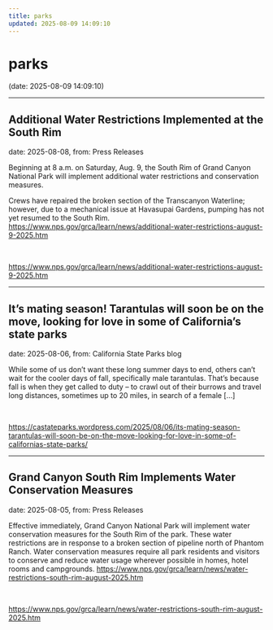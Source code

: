 ```yaml
---
title: parks
updated: 2025-08-09 14:09:10
---
```


# parks

(date: 2025-08-09 14:09:10)

---

## Additional Water Restrictions Implemented at the South Rim

date: 2025-08-08, from: Press Releases

Beginning at 8 a.m. on Saturday, Aug. 9, the South Rim of Grand Canyon National Park will implement additional water restrictions and conservation measures.

Crews have repaired the broken section of the Transcanyon Waterline; however, due to a mechanical issue at Havasupai Gardens, pumping has not yet resumed to the South Rim. https://www.nps.gov/grca/learn/news/additional-water-restrictions-august-9-2025.htm 

<br> 

<https://www.nps.gov/grca/learn/news/additional-water-restrictions-august-9-2025.htm>

---

## It’s mating season! Tarantulas will soon be on the move, looking for love in some of California’s state parks

date: 2025-08-06, from: California State Parks blog

While some of us don’t want these long summer days to end, others can’t wait for the cooler days of fall, specifically male tarantulas. That’s because fall is when they get called to duty – to crawl out of their burrows and travel long distances, sometimes up to 20 miles, in search of a female [&#8230;] 

<br> 

<https://castateparks.wordpress.com/2025/08/06/its-mating-season-tarantulas-will-soon-be-on-the-move-looking-for-love-in-some-of-californias-state-parks/>

---

## Grand Canyon South Rim Implements Water Conservation Measures

date: 2025-08-05, from: Press Releases

Effective immediately, Grand Canyon National Park will implement water conservation measures for the South Rim of the park. These water restrictions are in response to a broken section of pipeline north of Phantom Ranch. Water conservation measures require all park residents and visitors to conserve and reduce water usage wherever possible in homes, hotel rooms and campgrounds. https://www.nps.gov/grca/learn/news/water-restrictions-south-rim-august-2025.htm 

<br> 

<https://www.nps.gov/grca/learn/news/water-restrictions-south-rim-august-2025.htm>

